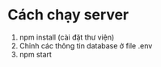 # Cách chạy server
1. npm install (cài đặt thư viện)
2. Chỉnh các thông tin database ở file .env
3. npm start